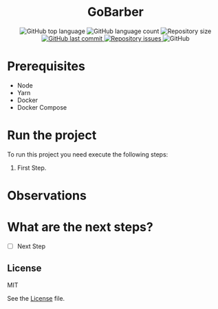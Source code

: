 <h1 align="center">
  GoBarber
</h1>

<p align="center">
  <img alt="GitHub top language" src="https://img.shields.io/github/languages/top/MaykonOliveira/GoBarber.svg">

  <img alt="GitHub language count" src="https://img.shields.io/github/languages/count/MaykonOliveira/GoBarber.svg">

  <img alt="Repository size" src="https://img.shields.io/github/repo-size/MaykonOliveira/GoBarber.svg">

  <a href="https://github.com/MaykonOliveira/GoBarber/commits/master">
    <img alt="GitHub last commit" src="https://img.shields.io/github/last-commit/MaykonOliveira/GoBarber.svg">
  </a>

  <a href="https://github.com/MaykonOliveira/GoBarber/issues">
    <img alt="Repository issues" src="https://img.shields.io/github/issues/MaykonOliveira/GoBarber.svg">
  </a>

  <img alt="GitHub" src="https://img.shields.io/github/license/MaykonOliveira/GoBarber.svg">
</p>

# Prerequisites

- Node
- Yarn
- Docker
- Docker Compose

# Run the project

To run this project you need execute the following steps:

1. First Step.

# Observations

# What are the next steps?

- [ ] Next Step

## License

MIT

See the [License](LICENSE.md) file.

